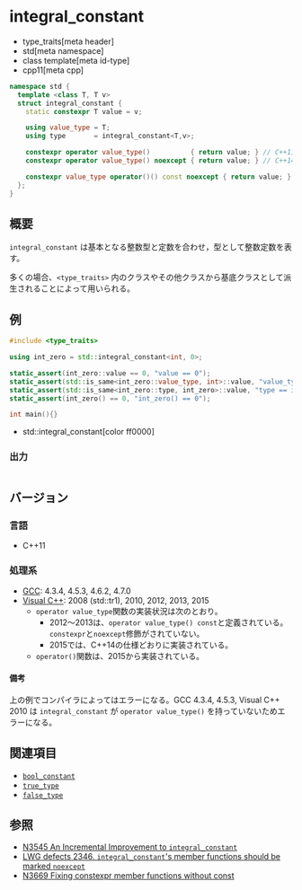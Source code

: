 # integral_constant
* type_traits[meta header]
* std[meta namespace]
* class template[meta id-type]
* cpp11[meta cpp]

```cpp
namespace std {
  template <class T, T v>
  struct integral_constant {
    static constexpr T value = v;

    using value_type = T;
    using type       = integral_constant<T,v>;

    constexpr operator value_type()          { return value; } // C++11
    constexpr operator value_type() noexcept { return value; } // C++14

    constexpr value_type operator()() const noexcept { return value; } // C++14
  };
}
```

## 概要
`integral_constant` は基本となる整数型と定数を合わせ，型として整数定数を表す。

多くの場合、`<type_traits>` 内のクラスやその他クラスから基底クラスとして派生されることによって用いられる。


## 例
```cpp example
#include <type_traits>

using int_zero = std::integral_constant<int, 0>;

static_assert(int_zero::value == 0, "value == 0");
static_assert(std::is_same<int_zero::value_type, int>::value, "value_type == int");
static_assert(std::is_same<int_zero::type, int_zero>::value, "type == int_zero");
static_assert(int_zero() == 0, "int_zero() == 0");

int main(){}
```
* std::integral_constant[color ff0000]

### 出力
```
```

## バージョン
### 言語
- C++11

### 処理系
- [GCC](/implementation.md#gcc): 4.3.4, 4.5.3, 4.6.2, 4.7.0
- [Visual C++](/implementation.md#visual_cpp): 2008 (std::tr1), 2010, 2012, 2013, 2015
	- `operator value_type`関数の実装状況は次のとおり。
		- 2012～2013は、`operator value_type() const`と定義されている。`constexpr`と`noexcept`修飾がされていない。
		- 2015では、C++14の仕様どおりに実装されている。
	- `operator()`関数は、2015から実装されている。

#### 備考
上の例でコンパイラによってはエラーになる。GCC 4.3.4, 4.5.3, Visual C++ 2010 は `integral_constant` が `operator value_type()` を持っていないためエラーになる。


## 関連項目
- [`bool_constant`](bool_constant.md)
- [`true_type`](true_type.md)
- [`false_type`](false_type.md)


## 参照
- [N3545 An Incremental Improvement to `integral_constant`](http://www.open-std.org/jtc1/sc22/wg21/docs/papers/2013/n3545.pdf)
- [LWG defects 2346. `integral_constant`'s member functions should be marked `noexcept`](http://www.open-std.org/jtc1/sc22/wg21/docs/lwg-defects.html#2346)
- [N3669 Fixing constexpr member functions without const](http://www.open-std.org/jtc1/sc22/wg21/docs/papers/2013/n3669.pdf)

